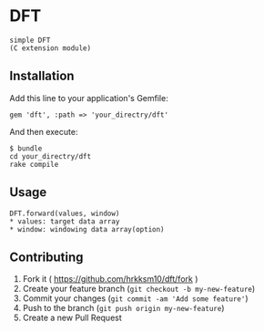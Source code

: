 # DFT

    simple DFT
    (C extension module)

## Installation

Add this line to your application's Gemfile:

    gem 'dft', :path => 'your_directry/dft'

And then execute:

    $ bundle
    cd your_directry/dft
    rake compile

## Usage

    DFT.forward(values, window)
    * values: target data array
    * window: windowing data array(option)

## Contributing

1. Fork it ( https://github.com/hrkksm10/dft/fork )
2. Create your feature branch (`git checkout -b my-new-feature`)
3. Commit your changes (`git commit -am 'Add some feature'`)
4. Push to the branch (`git push origin my-new-feature`)
5. Create a new Pull Request
